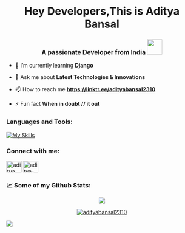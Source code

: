 <h1 align="center">Hey Developers,This is Aditya Bansal</h1>
<h3 align="center">A passionate Developer from India <img src="https://media.giphy.com/media/WUlplcMpOCEmTGBtBW/giphy.gif" width="40"></h3>

- 🌱 I’m currently learning **Django**

- 💬 Ask me about **Latest Technologies & Innovations**

- 📫 How to reach me **https://linktr.ee/adityabansal2310**

- ⚡ Fun fact **When in doubt // it out**  

<h3 align = "left"> Languages and Tools:</h3>

[![My Skills](https://skillicons.dev/icons?i=azure,bootstrap,c,cpp,css,discord,django,git,github,githubactions,html,js,npm,postman,py,react,sublime,vscode)](https://skillicons.dev)


<h3 align="left">Connect with me:</h3>
<p align="left">
<a href="https://twitter.com/aditya_bansal_2" target="blank"><img align="center" src="https://raw.githubusercontent.com/rahuldkjain/github-profile-readme-generator/master/src/images/icons/Social/twitter.svg" alt="aditya_bansal_2" height="30" width="40" /></a>
<a href="https://linkedin.com/in/aditya-bansal-8068b923a" target="blank"><img align="center" src="https://raw.githubusercontent.com/rahuldkjain/github-profile-readme-generator/master/src/images/icons/Social/linked-in-alt.svg" alt="aditya-bansal-8068b923a" height="30" width="40" /></a>
</p>
<h3 align="left"> 📈 Some of my Github Stats: </h3>

<p align= "center">
<a href="http://www.github.com/amitgupt-a"><img src="https://github-readme-streak-stats.herokuapp.com/?user=AdityaBansal2310&stroke=ffffff&background=1c1917&ring=6366f1&fire=6366f1&currStreakNum=ffffff&currStreakLabel=6366f1&sideNums=ffffff&sideLabels=ffffff&dates=ffffff&hide_border=true" /></a>
</p>

<p align="center"> <a href="https://github.com/ryo-ma/github-profile-trophy"><img src="https://github-profile-trophy.vercel.app/?username=adityabansal2310" alt="adityabansal2310" /></a> </p>


![](https://komarev.com/ghpvc/?username=AdityaBansal2310)  

 
